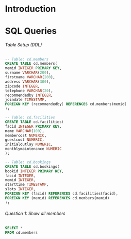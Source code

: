 # Introduction

# SQL Queries

###### Table Setup (DDL)

```sql
-- Table: cd.members
CREATE TABLE cd.members(
memid INTEGER PRIMARY KEY,
surname VARCHAR(200),
firstname VARCHAR(200),
address VARCHAR(300),
zipcode INTEGER,
telephone VARCHAR(20),
recommendedby INTEGER,
joindate TIMESTAMP,
FOREIGN KEY (recommendedby) REFERENCES cd.members(memid)
);
```

```sql
-- Table: cd.facilities
CREATE TABLE cd.facilities(
facid INTEGER PRIMARY KEY,
name VARCHAR(100),
membercost NUMERIC,
guestcost NUMERIC,
initialoutlay NUMERIC,
monthlymaintenance NUMERIC
);
```
```sql
-- Table: cd.bookings
CREATE TABLE cd.bookings(
bookid INTEGER PRIMARY KEY,
facid INTEGER,
memid INTEGER,
starttime TIMESTAMP,
slots INTEGER,
FOREIGN KEY (facid) REFERENCES cd.facilities(facid),
FOREIGN KEY (memid) REFERENCES cd.members(memid)
);
```
###### Question 1: Show all members 

```sql
SELECT *
FROM cd.members
```

